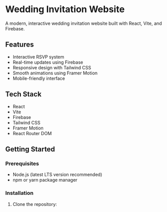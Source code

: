 # Wedding Invitation Website

A modern, interactive wedding invitation website built with React, Vite, and Firebase.

## Features

- Interactive RSVP system
- Real-time updates using Firebase
- Responsive design with Tailwind CSS
- Smooth animations using Framer Motion
- Mobile-friendly interface

## Tech Stack

- React
- Vite
- Firebase
- Tailwind CSS
- Framer Motion
- React Router DOM

## Getting Started

### Prerequisites

- Node.js (latest LTS version recommended)
- npm or yarn package manager

### Installation

1. Clone the repository:
